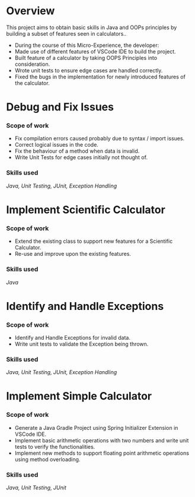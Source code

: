 # Overview
This project aims to obtain basic skills in Java and OOPs principles by building a subset of features seen in calculators..

- During the course of this Micro-Experience, the developer:
- Made use of different features of VSCode IDE to build the project.
- Built feature of a calculator by taking OOPS Principles into consideration.
- Wrote unit tests to ensure edge cases are handled correctly.
- Fixed the bugs in the implementation for newly introduced features of the calculator.

# Debug and Fix Issues
### Scope of work
- Fix compilation errors caused probably due to syntax / import issues.
- Correct logical issues in the code.
- Fix the behaviour of a method when data is invalid.
- Write Unit Tests for edge cases initially not thought of. 
### Skills used
*Java, Unit Testing, JUnit, Exception Handling*

# Implement Scientific Calculator
### Scope of work
- Extend the existing class to support new features for a Scientific Calculator.
- Re-use and improve upon the existing features.
### Skills used
*Java*

# Identify and Handle Exceptions
### Scope of work 
- Identify and Handle Exceptions for invalid data.
- Write unit tests to validate the Exception being thrown.
### Skills used
*Java, Unit Testing, JUnit, Exception Handling*

# Implement Simple Calculator
### Scope of work
- Generate a Java Gradle Project using Spring Initializer Extension in VSCode IDE.
- Implement basic arithmetic operations with two numbers and write unit tests to verify the functionalities.
- Implement new methods to support floating point arithmetic operations using method overloading.
### Skills used
*Java, Unit Testing, JUnit*
